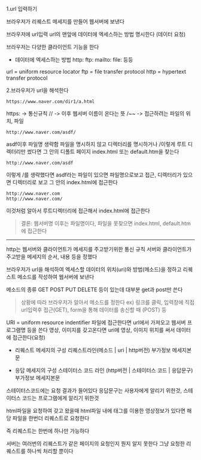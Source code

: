 1.url 입력하기

브라우저가 리퀘스트 메세지를 만들어 웹서버에 보낸다

브라우저에 url입력
url의 맨앞에 데이터에 엑세스하는 방법 명시한다 (데이터 요청)

브라우저는 다양한 클라이언트 기능을 한다

- 데이터에 엑세스하는 방법
http:
ftp:
mailto:
file:
등등

url = uniform resource locator
ftp = file transfer protocol
http = hypertext transfer protocol

2.브라우저가 url을 해석한다
```
https://www.naver.com/dir1/a.html
```
https: -> 통신규칙
// -> 이후 웹서버 이름이 온다는 뜻
/~~  -> 접근하려는 파일의 위치, 파일


```
http://www.naver.com/asdf/
```
asdf이후 파일명 생략함
파일을 명시하지 않고 디렉터리를 명시하거나 /이렇게 루트 디렉터리만 썼다면
그 안의 디폴트 페이지 index.html 또는 default.htm을 찾는다


```
http://www.naver.com/asdf
```
이렇게 /를 생략했다면 asdf라는 파일이 있으면 파일명으로보고 접근, 디렉터리가 있으면 디렉터리로 보고 그 안의 index.html에 접근한다


```
http://www.naver.com 
http://www.naver.com/
```
이것처럼 알아서 루트디렉터리에 접근해서 index.html에 접근한다

>결론: 웹서버명 이후는 파일명이다, 파일을 못찾으면 index.html, default.htm에 접근한다

---

http는 웹서버와 클라이언트가 메세지를 주고받기위한 통신 규칙
서버와 클라이언트가 주고받을 메세지의 순서, 내용 등을 정했다

브라우저가 url을 해석하여 엑세스할 데이터의 위치(uri)와 방법(메소드)을 정하고
리퀘스트 메소드를 작성하여 웹서버에 보낸다

메소드의 종류
GET
POST
PUT
DELETE
등이 있는데 대부분 get과 post만 쓴다

>상황에 따라 브라우저가 알아서 메소드를 정한다
>ex) 링크를 클릭, 입력창에 직접 url입력후 접근(GET), form을 통해 데이터를 송신할 때 (POST) 등

URI = uniform resource indentifier
파일에 접근한다면 url에서 가져오고 웹서버 프로그램명 등을 쓴다
영상, 이미지를 갖고온다면 uri에 영상, 이미지 위치를 써서 데이터에 접근한다(요청)


- 리퀘스트 메세지의 구성
리퀘스트라인(메소드 | uri | http버전)
부가정보
메세지본문

- 응답 메세지의 구성
스테이터스 코드 라인 (http버전 | 스테이터스 코드 | 응답문구)
부가정보
메세지본문

스테이터스코드에는 요청 결과가 들어있다
응답문구는 사용자에게 알리기 위한것, 스테이터스 코드는 프로그램에게 알리기 위한것

html파일을 요청하여 갖고 왔을때 html파일 내에 태그를 이용한 영상정보가 있다면 해당 파일을 한번더 리퀘스트로 요청한다

즉 리퀘스트는 한번에 하나만 가능하다

서버는 여러번의 리퀘스트가 같은 페이지의 요청인지 뭔지 알지 못한다
그냥 요청한 리퀘스트를 하나씩 처리할 뿐이다





 

